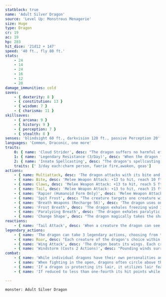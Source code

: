 ```yaml
---
statblock: true
name: 'Adult Silver Dragon'
source: 'Level Up: Monstrous Menagerie'
size: Huge
type: Dragon
cr: 19
ac: 19
hp: 283
hit_dice: '21d12 + 147'
speed: '40 ft., fly 80 ft.'
stats:
    - 24
    - 14
    - 24
    - 16
    - 12
    - 20
damage_immunities: cold
saves:
    - { dexterity: 8 }
    - { constitution: 13 }
    - { wisdom: 7 }
    - { charisma: 11 }
skillsaves:
    - { arcana: 9 }
    - { history: 9 }
    - { perception: 7 }
    - { stealth: 8 }
senses: 'blindsight 60 ft., darkvision 120 ft., passive Perception 20'
languages: 'Common, Draconic, one more'
traits:
    0: { name: 'Cloud Strider', desc: "The dragon suffers no harmful effects from high altitudes. When flying at high altitude, the dragon can, after 1 minute of concentration, discorporate into clouds. In this form, it has advantage on Stealth checks, its fly speed increases to 300 feet, it is immune to all nonmagical damage, it has resistance to magical damage, and it can't take any actions except Hide. If it takes damage or descends more than 500 feet from where it transformed, it immediately returns to its corporeal form. It can revert to its true form as an action." }
    1: { name: 'Legendary Resistance (3/Day)', desc: 'When the dragon fails a saving throw, it can choose to succeed instead. When it does, some of its scales dissipate into clouds. If it has no more uses of this ability, its Armor Class is reduced to 17 until it finishes a long rest.' }
    2: { name: 'Innate Spellcasting', desc: "The dragon's spellcasting ability is Charisma (save DC 19). It can innately cast the following spells, requiring no material components." }
    traits: [' 3/day each:charm person, faerie fire,awaken, geas']
actions:
    - { name: Multiattack, desc: 'The dragon attacks with its bite and twice with its claws. In place of its bite, it can use Spit Frost.' }
    - { name: Bite, desc: 'Melee Weapon Attack: +13 to hit, reach 10 ft., one target. Hit: 23 (3d10 + 7) piercing damage plus 4 (1d8) cold damage.' }
    - { name: Claws, desc: 'Melee Weapon Attack: +13 to hit, reach 5 ft., one target. Hit: 20 (3d8 + 7) slashing damage.' }
    - { name: Tail, desc: 'Melee Weapon Attack: +13 to hit, reach 15 ft., one target. Hit: 16 (2d8 + 7) bludgeoning damage, and the dragon pushes the target 10 feet away.' }
    - { name: 'Rapier (Humanoid Form Only)', desc: 'Melee Weapon Attack: +13 to hit, reach 5 ft., one target. Hit: 11 (1d8 + 7) piercing damage.' }
    - { name: 'Spit Frost', desc: "The creature targets one creature within 60 feet, forcing it to make a DC 21 Constitution saving throw. The creature takes 16 (3d10) cold damage on a failure or half damage on a success. On a failure, the creature's Speed is also halved until the end of its next turn. Flying creatures immediately fall unless they are magically kept aloft." }
    - { name: 'Breath Weapons (Recharge 56)', desc: 'The dragon uses one of the following breath weapons:' }
    - { name: 'Frost Breath', desc: 'The dragon exhales freezing wind in a 60-foot cone. Each creature in the area makes a DC 21 Constitution saving throw, taking 72 (16d8) cold damage on a failed save or half damage on a success. On a failure, the creature is also slowed until the end of its next turn.' }
    - { name: 'Paralyzing Breath', desc: 'The dragon exhales paralytic gas in a 60-foot cone. Each creature in the area must succeed on a DC 20 Constitution saving throw or be paralyzed until the end of its next turn.' }
    - { name: 'Change Shape', desc: "The dragon magically takes the shape of a humanoid or beast, or changes back into its true form. It reverts to its true form if it dies. Any equipment it is wearing or carrying is absorbed or borne by the new form (dragon's choice). In the new form, the dragon's stats are unchanged except for its size. It can't use Spit Frost, Breath Weapons, Tail Attack, or Wing Attack except in dragon form. In beast form, it can attack only with its bite and claws, if appropriate to its form. If the beast form is Large or smaller, the reach of these attacks is reduced to 5 feet. In humanoid form, it can attack only with its rapier." }
reactions:
    - { name: 'Tail Attack', desc: 'When a creature the dragon can see within 10 feet hits the dragon with a melee attack, the dragon makes a tail attack against it.' }
legendary_actions:
    - { name: 'The dragon can take 3 legendary actions, choosing from the options below', desc: "Only one legendary action can be used at a time and only at the end of another creature's turn. It regains spent legendary actions at the start of its turn." }
    - { name: Roar, desc: "Each creature of the dragon's choice within 120 feet that can hear it makes a DC 19 Charisma saving throw. On a failure, it is frightened for 1 minute. A creature repeats the saving throw at the end of its turns, ending the effect on itself on a success. When it succeeds on a saving throw or the effect ends for it, it is immune to Roar for 24 hours." }
    - { name: 'Wing Attack', desc: 'The dragon beats its wings. Each creature within 15 feet makes a DC 21 Dexterity saving throw. On a failure, it is pushed 10 feet away and knocked prone. The dragon can then fly up to half its fly speed.' }
    - { name: 'Windstorm (Costs 2 Actions)', desc: "Pounding winds surround the dragon in a 20-foot radius. A creature in this area attempting to move closer to the dragon must spend 2 feet of movement for every 1 foot closer it moves, and ranged attacks against the dragon are made with disadvantage. A creature that starts its turn in the windstorm makes a DC 20 Constitution saving throw, taking 5 (1d10) cold damage on a failure. The windstorm lasts until the start of the dragon's next turn." }
combat:
    - { name: 'While individual dragons have their own personalities and tactics, most rely heavily on their breath weapons', desc: 'They use them whenever they can, preferably from maximum distance and while flying above their enemies.' }
    - { name: 'When fighting in the open, dragons often circle above their enemies as they wait for their breath weapons to recharge', desc: "They only close to melee if their enemies deal significant damage with ranged attacks, or if they can savage an enemy cut off from its allies. Once bloodied, dragons become more aggressive, attacking with bite and claws when their breath weapons aren't available." }
    - { name: 'If a dragon is protecting its lair, it utilizes lair features, traps, allies, and architecture such as escape tunnels to keep up a hit-and-run fight, reappearing only when it has a fully-recharged breath weapon', desc: 'If the dragon is forced into melee combat, it uses its bite and claws against a single foe. If it has legendary actions like Roar and Wing Attack, it uses them to disperse its other enemies.' }
    - { name: 'If reduced to less than one-fourth its hit points while fighting in the open, a dragon flies away', desc: 'However, it fights to the death to defend its lair, unless it can regain the upper hand through tricks or bargains.' }

---
```

```statblock
monster: Adult Silver Dragon
```
